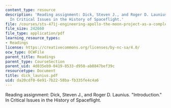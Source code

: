 ```yaml
---
content_type: resource
description: 'Reading assignment: Dick, Steven J., and Roger D. Launius. "Introduction."
  In Critical Issues in the History of Spaceflight.'
file: /courses/sts-471j-engineering-apollo-the-moon-project-as-a-complex-system-spring-2007/da20cdf06e917b2258bafb335fe4c4a6_dick_launius.pdf
file_size: 242660
file_type: application/pdf
learning_resource_types:
- Readings
license: https://creativecommons.org/licenses/by-nc-sa/4.0/
ocw_type: OCWFile
parent_title: Readings
parent_type: CourseSection
parent_uid: 4d035eb9-0419-8533-d950-ab8847bef39c
resourcetype: Document
title: dick_launius.pdf
uid: da20cdf0-6e91-7b22-58ba-fb335fe4c4a6
---
```

Reading assignment: Dick, Steven J., and Roger D. Launius. "Introduction." In Critical Issues in the History of Spaceflight.